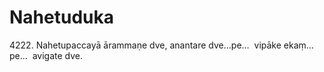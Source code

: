 

# Nahetuduka






4222\. Nahetupaccayā ārammaṇe dve, anantare dve…pe…  vipāke ekaṃ…pe…  avigate dve.



